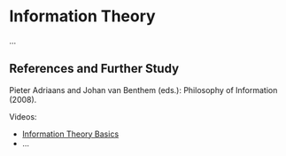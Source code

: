 # Information Theory

... 

## References and Further Study

Pieter Adriaans and Johan van Benthem (eds.): Philosophy of Information (2008).

Videos:
- [Information Theory Basics](https://www.youtube.com/watch?v=bkLHszLlH34)
- ...
